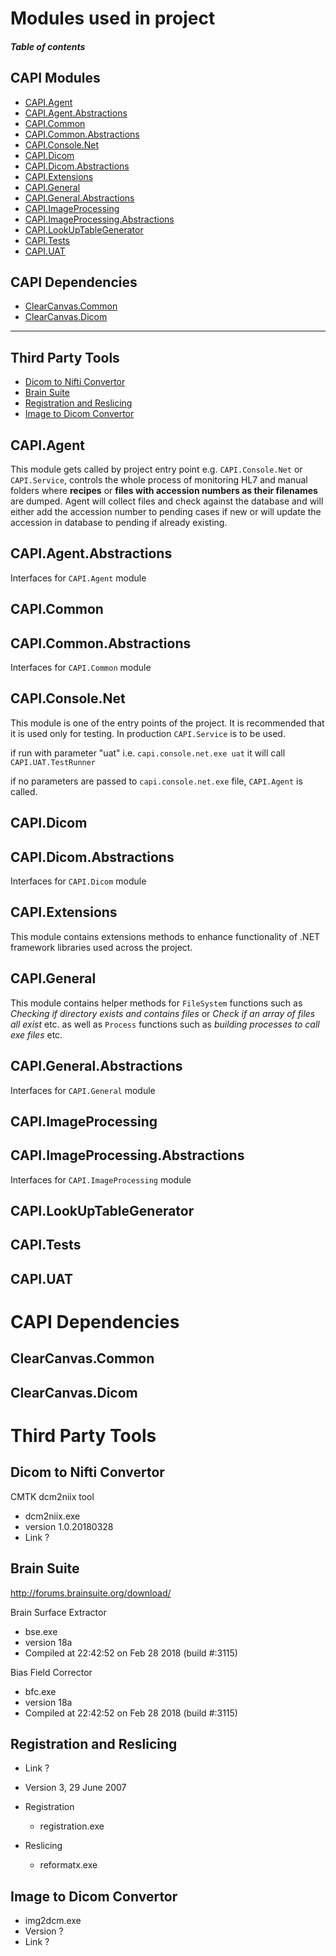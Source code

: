 # Modules used in project
#### _Table of contents_
## CAPI Modules
+ [CAPI.Agent](#CAPIAgent)
+ [CAPI.Agent.Abstractions](#CAPIAgentAbstractions)
+ [CAPI.Common](#CAPICommon)
+ [CAPI.Common.Abstractions](#CAPICommonAbstractions)
+ [CAPI.Console.Net](#CAPIConsoleNet)
+ [CAPI.Dicom](#CAPIDicom)
+ [CAPI.Dicom.Abstractions](#CAPIDicomAbstractions)
+ [CAPI.Extensions](#CAPIExtensions)
+ [CAPI.General](#CAPIGeneral)
+ [CAPI.General.Abstractions](#CAPIGeneralAbstractions)
+ [CAPI.ImageProcessing](#CAPIImageProcessing)
+ [CAPI.ImageProcessing.Abstractions](#CAPIImageProcessingAbstractions)
+ [CAPI.LookUpTableGenerator](#CAPILookUpTableGenerator)
+ [CAPI.Tests](#CAPITests)
+ [CAPI.UAT](#CAPIUAT)

## CAPI Dependencies

+ [ClearCanvas.Common](#ClearCanvasCommon)
+ [ClearCanvas.Dicom](#ClearCanvasDicom)
---
## Third Party Tools

- [Dicom to Nifti Convertor](DicomtoNiftiConvertor)
- [Brain Suite](BrainSuite)
- [Registration and Reslicing](RegistrationandReslicing)
- [Image to Dicom Convertor](ImagetoDicomConvertor)



## CAPI.Agent

This module gets called by project entry point e.g. `CAPI.Console.Net` or `CAPI.Service`, controls the whole process of monitoring HL7 and manual folders where **recipes** or **files with accession numbers as their filenames** are dumped. Agent will collect files and check against the database and will either add the accession number to pending cases if new or will update the accession in database to pending if already existing.

## CAPI.Agent.Abstractions

Interfaces for `CAPI.Agent` module

## CAPI.Common
## CAPI.Common.Abstractions

Interfaces for `CAPI.Common` module

## CAPI.Console.Net

This module is one of the entry points of the project. It is recommended that it is used only for testing. In production `CAPI.Service` is to be used. 

if run with parameter "uat" i.e. `capi.console.net.exe uat` it will call `CAPI.UAT.TestRunner`

if no parameters are passed to `capi.console.net.exe` file, `CAPI.Agent` is called.

## CAPI.Dicom
## CAPI.Dicom.Abstractions

Interfaces for `CAPI.Dicom` module

## CAPI.Extensions

This module contains extensions methods to enhance functionality of .NET framework libraries used across the project.

## CAPI.General

This module contains helper methods for `FileSystem` functions such as _Checking if directory exists and contains files_ or _Check if an array of files all exist_ etc. as well as `Process` functions such as _building  processes to call exe files_ etc.

## CAPI.General.Abstractions

Interfaces for `CAPI.General` module

## CAPI.ImageProcessing
## CAPI.ImageProcessing.Abstractions

Interfaces for `CAPI.ImageProcessing` module

## CAPI.LookUpTableGenerator
## CAPI.Tests
## CAPI.UAT

# CAPI Dependencies
## ClearCanvas.Common
## ClearCanvas.Dicom

# Third Party Tools

## Dicom to Nifti Convertor

CMTK dcm2niix tool

- dcm2niix.exe
- version 1.0.20180328
- Link ?

## Brain Suite

http://forums.brainsuite.org/download/

Brain Surface Extractor

- bse.exe
- version 18a
- Compiled at 22:42:52 on Feb 28 2018 (build #:3115)

Bias Field Corrector

- bfc.exe
- version 18a
- Compiled at 22:42:52 on Feb 28 2018 (build #:3115)

## Registration and Reslicing

- Link ?
- Version 3, 29 June 2007

- Registration
  - registration.exe
- Reslicing
  - reformatx.exe

## Image to Dicom Convertor

- img2dcm.exe
- Version ?
- Link ?

## 

